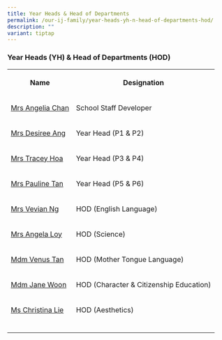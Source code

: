 ```yaml
---
title: Year Heads & Head of Departments
permalink: /our-ij-family/year-heads-yh-n-head-of-departments-hod/
description: ""
variant: tiptap
---
```

<h3>Year Heads (YH) &amp; Head of Departments (HOD)</h3>
<table style="minWidth: 50px">
<colgroup>
<col>
<col>
</colgroup>
<tbody>
<tr>
<th rowspan="1" colspan="1">
<p>Name</p>
</th>
<th rowspan="1" colspan="1">
<p>Designation</p>
</th>
</tr>
<tr>
<td rowspan="1" colspan="1">
<p><a href="mailto:chan_chee_khiang@moe.edu.sg" rel="noopener noreferrer nofollow" target="_blank">Mrs Angelia Chan</a>
</p>
</td>
<td rowspan="1" colspan="1">
<p>School Staff Developer</p>
</td>
</tr>
<tr>
<td rowspan="1" colspan="1">
<p><a href="mailto:long_yin_yin_desiree@moe.edu.sg" rel="noopener noreferrer nofollow" target="_blank">Mrs Desiree Ang</a>
</p>
</td>
<td rowspan="1" colspan="1">
<p>Year Head (P1 &amp; P2)</p>
</td>
</tr>
<tr>
<td rowspan="1" colspan="1">
<p><a href="mailto:berlee_tracey-ann_allyson@moe.edu.sg" rel="noopener noreferrer nofollow" target="_blank">Mrs Tracey Hoa</a>
</p>
</td>
<td rowspan="1" colspan="1">
<p>Year Head (P3 &amp; P4)</p>
</td>
</tr>
<tr>
<td rowspan="1" colspan="1">
<p><a href="mailto:lim_poh_lean_pauline@moe.edu.sg" rel="noopener noreferrer nofollow" target="_blank">Mrs Pauline Tan</a>
</p>
</td>
<td rowspan="1" colspan="1">
<p>Year Head (P5 &amp; P6)</p>
</td>
</tr>
<tr>
<td rowspan="1" colspan="1">
<p><a href="mailto:seow_swee_lin_vevian@moe.edu.sg" rel="noopener noreferrer nofollow" target="_blank">Mrs Vevian Ng</a>
</p>
</td>
<td rowspan="1" colspan="1">
<p>HOD (English Language)</p>
</td>
</tr>
<tr>
<td rowspan="1" colspan="1">
<p><a href="mailto:chua_poh_heoh_angela@moe.edu.sg" rel="noopener noreferrer nofollow" target="_blank">Mrs Angela Loy</a>
</p>
</td>
<td rowspan="1" colspan="1">
<p>HOD (Science)</p>
</td>
</tr>
<tr>
<td rowspan="1" colspan="1">
<p><a href="mailto:tan_wan_ing_venus@moe.edu.sg" rel="noopener noreferrer nofollow" target="_blank">Mdm Venus Tan</a>
</p>
</td>
<td rowspan="1" colspan="1">
<p>HOD (Mother Tongue Language)</p>
</td>
</tr>
<tr>
<td rowspan="1" colspan="1">
<p><a href="mailto:woon_wei_yien_jane@moe.edu.sg" rel="noopener noreferrer nofollow" target="_blank">Mdm Jane Woon</a>
</p>
</td>
<td rowspan="1" colspan="1">
<p>HOD (Character &amp; Citizenship Education)</p>
</td>
</tr>
<tr>
<td rowspan="1" colspan="1">
<p><a href="mailto:christina_lie@moe.edu.sg" rel="noopener noreferrer nofollow" target="_blank">Ms Christina Lie</a>
</p>
</td>
<td rowspan="1" colspan="1">
<p>HOD (Aesthetics)</p>
</td>
</tr>
<tr>
<td rowspan="1" colspan="1">
<p></p>
</td>
<td rowspan="1" colspan="1">
<p></p>
</td>
</tr>
</tbody>
</table>
<p></p>
<p></p>